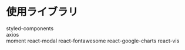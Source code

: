 # 使用ライブラリ

styled-components<br/>
axios<br/>
moment
react-modal
react-fontawesome
react-google-charts
react-vis
